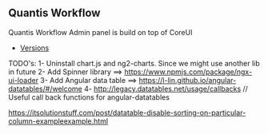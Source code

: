 ## Quantis Workflow
Quantis Workflow Admin panel is build on top of CoreUI
* [Versions](#versions)

TODO's:
1- Uninstall chart.js and ng2-charts. Since we might use another lib in future
2- Add Spinner library ==> https://www.npmjs.com/package/ngx-ui-loader
3- Add Angular data table ==> https://l-lin.github.io/angular-datatables/#/welcome
4- http://legacy.datatables.net/usage/callbacks // Useful call back functions for angular-datatables

https://itsolutionstuff.com/post/datatable-disable-sorting-on-particular-column-exampleexample.html